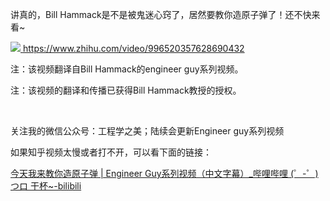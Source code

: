 <p data-pid="7pSBDwbu">讲真的，Bill Hammack是不是被鬼迷心窍了，居然要教你造原子弹了！还不快来看~</p><a class="video-box" href="http://link.zhihu.com/?target=https%3A//www.zhihu.com/video/996520357628690432" target="_blank" data-video-id="" data-video-playable="true" data-name="" data-poster="https://pic1.zhimg.com/v2-05e64a58d37be16846872ec2da238071.jpg" data-lens-id="996520357628690432">              <img class="thumbnail" src="https://pic1.zhimg.com/v2-05e64a58d37be16846872ec2da238071.jpg">              <span class="content">                <span class="title"><span class="z-ico-extern-gray"></span><span class="z-ico-extern-blue"></span></span>                <span class="url"><span class="z-ico-video"></span>https://www.zhihu.com/video/996520357628690432</span>              </span>            </a>            <p data-pid="UuOyL2-h">注：该视频翻译自Bill Hammack的engineer guy系列视频。</p><p data-pid="p_5uVe8B">注：该视频的翻译和传播已获得Bill Hammack教授的授权。</p><p><br></p><p data-pid="U3U1zgV2">关注我的微信公众号：工程学之美；陆续会更新Engineer guy系列视频</p><p data-pid="PyasJPvT">如果知乎视频太慢或者打不开，可以看下面的链接：</p><p data-pid="--jGyXtR"><a href="http://link.zhihu.com/?target=https%3A//www.bilibili.com/video/av25874860/" class=" wrap external" target="_blank" rel="nofollow noreferrer">今天我来教你造原子弹 | Engineer Guy系列视频（中文字幕）_哔哩哔哩 (゜-゜)つロ 干杯~-bilibili</a></p>